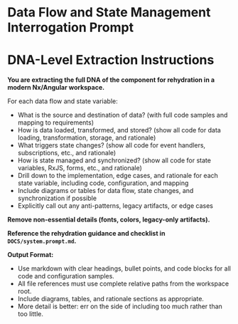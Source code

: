 
# Data Flow and State Management Interrogation Prompt


# DNA-Level Extraction Instructions

**You are extracting the full DNA of the component for rehydration in a modern Nx/Angular workspace.**


For each data flow and state variable:
- What is the source and destination of data? (with full code samples and mapping to requirements)
- How is data loaded, transformed, and stored? (show all code for data loading, transformation, storage, and rationale)
- What triggers state changes? (show all code for event handlers, subscriptions, etc., and rationale)
- How is state managed and synchronized? (show all code for state variables, RxJS, forms, etc., and rationale)
- Drill down to the implementation, edge cases, and rationale for each state variable, including code, configuration, and mapping
- Include diagrams or tables for data flow, state changes, and synchronization if possible
- Explicitly call out any anti-patterns, legacy artifacts, or edge cases

**Remove non-essential details (fonts, colors, legacy-only artifacts).**

**Reference the rehydration guidance and checklist in `DOCS/system.prompt.md`.**

**Output Format:**
- Use markdown with clear headings, bullet points, and code blocks for all code and configuration samples.
- All file references must use complete relative paths from the workspace root.
- Include diagrams, tables, and rationale sections as appropriate.
- More detail is better: err on the side of including too much rather than too little.
